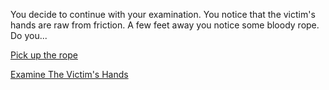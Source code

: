 You decide to continue with your examination. You notice that the victim's hands are raw from friction. A few feet away you notice some bloody rope. Do you...


[Pick up the rope](../get-rope/get-rope.md)

[Examine The Victim's Hands](../examine-hands/examine-hands.md)
